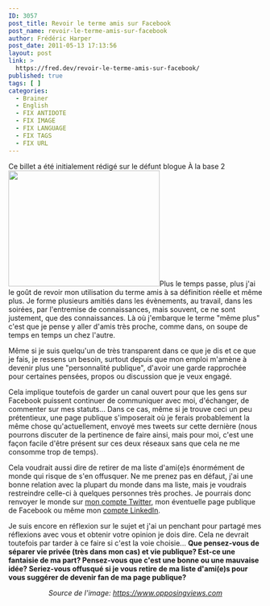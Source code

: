 ```yaml
---
ID: 3057
post_title: Revoir le terme amis sur Facebook
post_name: revoir-le-terme-amis-sur-facebook
author: Frédéric Harper
post_date: 2011-05-13 17:13:56
layout: post
link: >
  https://fred.dev/revoir-le-terme-amis-sur-facebook/
published: true
tags: [ ]
categories:
  - Brainer
  - English
  - FIX ANTIDOTE
  - FIX IMAGE
  - FIX LANGUAGE
  - FIX TAGS
  - FIX URL
---
```

<div id="deadblog">
  Ce billet a été initialement rédigé sur le défunt blogue À la base 2
</div><img title="facebook_20login" src="http://fred.dev/wp-content/uploads/2011/05/facebook_20login-300x230.jpg" alt="" width="300" height="230"/ Depuis quelque temps je songeà modifier ma faç on d' utiliser Facebook. Depuis le tout dé but, j' ai dé fini le mot amis de Facebook commeé tant toute personne avec qui j' ai eu une conversation, faceà face, de plus de2 minutes sur un sujet quelconque. En gros, si on se connaissait dans la vraie vie, si je peux dire ainsi, et qu' on avait passé le stade du simple salut, j' acceptais la demande d' amitié ou j' en faisais la demande moi mê me... mais les choses changent.< p/>Plus le temps passe, plus j'ai le goût de revoir mon utilisation du terme amis à sa définition réelle et même plus. Je forme plusieurs amitiés dans les évènements, au travail, dans les soirées, par l'entremise de connaissances, mais souvent, ce ne sont justement, que des connaissances. Là où j'embarque le terme "même plus" c'est que je pense y aller d'amis très proche, comme dans, on soupe de temps en temps un chez l'autre.

Même si je suis quelqu'un de très transparent dans ce que je dis et ce que je fais, je ressens un besoin, surtout depuis que mon emploi m'amène à devenir plus une "personnalité publique", d'avoir une garde rapprochée pour certaines pensées, propos ou discussion que je veux engagé.

Cela implique toutefois de garder un canal ouvert pour que les gens sur Facebook puissent continuer de communiquer avec moi, d'échanger, de commenter sur mes statuts... Dans ce cas, même si je trouve ceci un peu prétentieux, une page publique s'imposerait où je ferais probablement la même chose qu'actuellement, envoyé mes tweets sur cette dernière (nous pourrons discuter de la pertinence de faire ainsi, mais pour moi, c'est une façon facile d'être présent sur ces deux réseaux sans que cela ne me consomme trop de temps).

Cela voudrait aussi dire de retirer de ma liste d'ami(e)s énormément de monde qui risque de s'en offusquer. Ne me prenez pas en défaut, j'ai une bonne relation avec la plupart du monde dans ma liste, mais je voudrais restreindre celle-ci à quelques personnes très proches. Je pourrais donc renvoyer le monde sur <a href="https://twitter.com/fharper" target="_blank" rel="noopener noreferrer">mon compte Twitter</a>, mon éventuelle page publique de Facebook ou même mon <a href="https://linkedin.com/in/fredericharper" target="_blank" rel="noopener noreferrer">compte LinkedIn</a>.

Je suis encore en réflexion sur le sujet et j'ai un penchant pour partagé mes réflexions avec vous et obtenir votre opinion je dois dire. Cela ne devrait toutefois par tarder à ce faire si c'est la voie choisie... **Que pensez-vous de séparer vie privée (très dans mon cas) et vie publique? Est-ce une fantaisie de ma part? Pensez-vous que c'est une bonne ou une mauvaise idée? Seriez-vous offusqué si je vous retire de ma liste d'ami(e)s pour vous suggérer de devenir fan de ma page publique?**

<p style="text-align:center">
  <em>Source de l'image: <a href="https://www.opposingviews.com" target="_blank" rel="noopener noreferrer">https://www.opposingviews.com</a></em>
</p>